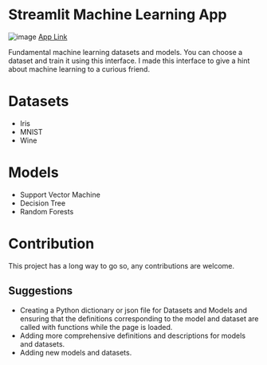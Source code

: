 # Streamlit Machine Learning App
![image](https://user-images.githubusercontent.com/56694906/171285184-0f0ad168-afad-4e7a-9024-e61d0f5c826b.png)
[App Link](https://share.streamlit.io/erdemaysenur/ml-streamlit/main/main.py)

Fundamental machine learning datasets and models. You can choose a dataset and train it using this interface.
I made this interface to give a hint about machine learning to a curious friend. 
# Datasets
- Iris
- MNIST
- Wine
# Models
- Support Vector Machine
- Decision Tree
- Random Forests
# Contribution
This project has a long way to go so, any contributions are welcome.
## Suggestions

- Creating a Python dictionary or json file for Datasets and Models and ensuring that the definitions corresponding to the model and dataset are called with functions while the page is loaded.
- Adding more comprehensive definitions and descriptions for models and datasets.
- Adding new models and datasets.
